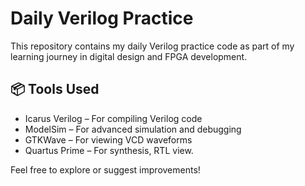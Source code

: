 #  Daily Verilog Practice

This repository contains my daily Verilog practice code as part of my learning journey in digital design and FPGA development.


## 📦 Tools Used

- Icarus Verilog – For compiling Verilog code
- ModelSim – For advanced simulation and debugging
- GTKWave – For viewing VCD waveforms
- Quartus Prime – For synthesis, RTL view.

Feel free to explore or suggest improvements!

